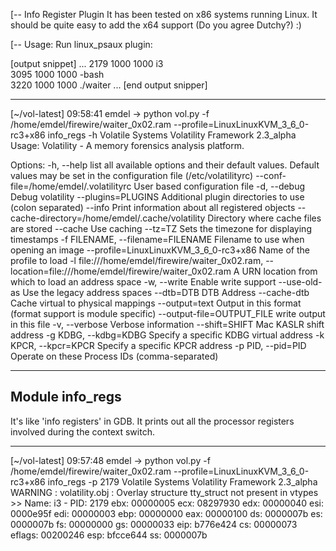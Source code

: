 [-- Info Register Plugin
It has been tested on x86 systems running Linux.
It should be quite easy to add the x64 support (Do you agree Dutchy?) :)


[-- Usage:
Run linux_psaux plugin:

[output snippet]
...
2179   1000   1000   i3        
3095   1000   1000   -bash                                                           
3220   1000   1000   ./waiter
...
[end output snipper]


-----------------------------------------------------------------------------------------------------------------------------
[~/vol-latest]
09:58:41 emdel -> python vol.py -f /home/emdel/firewire/waiter_0x02.ram --profile=LinuxLinuxKVM_3_6_0-rc3+x86 info_regs -h
Volatile Systems Volatility Framework 2.3_alpha
Usage: Volatility - A memory forensics analysis platform.

Options:
  -h, --help            list all available options and their default values.
                        Default values may be set in the configuration file
                        (/etc/volatilityrc)
  --conf-file=/home/emdel/.volatilityrc
                        User based configuration file
  -d, --debug           Debug volatility
  --plugins=PLUGINS     Additional plugin directories to use (colon separated)
  --info                Print information about all registered objects
  --cache-directory=/home/emdel/.cache/volatility
                        Directory where cache files are stored
  --cache               Use caching
  --tz=TZ               Sets the timezone for displaying timestamps
  -f FILENAME, --filename=FILENAME
                        Filename to use when opening an image
  --profile=LinuxLinuxKVM_3_6_0-rc3+x86
                        Name of the profile to load
  -l file:///home/emdel/firewire/waiter_0x02.ram, --location=file:///home/emdel/firewire/waiter_0x02.ram
                        A URN location from which to load an address space
  -w, --write           Enable write support
  --use-old-as          Use the legacy address spaces
  --dtb=DTB             DTB Address
  --cache-dtb           Cache virtual to physical mappings
  --output=text         Output in this format (format support is module
                        specific)
  --output-file=OUTPUT_FILE
                        write output in this file
  -v, --verbose         Verbose information
  --shift=SHIFT         Mac KASLR shift address
  -g KDBG, --kdbg=KDBG  Specify a specific KDBG virtual address
  -k KPCR, --kpcr=KPCR  Specify a specific KPCR address
  -p PID, --pid=PID     Operate on these Process IDs (comma-separated)

---------------------------------
Module info_regs
---------------------------------
It's like 'info registers' in GDB. It prints out all the 
    processor registers involved during the context switch.


----------------------------------------------------------------------------------------------------------------------------
[~/vol-latest]
09:57:48 emdel -> python vol.py -f /home/emdel/firewire/waiter_0x02.ram --profile=LinuxLinuxKVM_3_6_0-rc3+x86 info_regs -p 2179
Volatile Systems Volatility Framework 2.3_alpha
WARNING : volatility.obj      : Overlay structure tty_struct not present in vtypes
	>> Name: i3  - PID: 2179
		ebx: 	00000005
		ecx: 	08297930
		edx: 	00000040
		esi: 	0000e95f
		edi: 	00000003
		ebp: 	00000000
		eax: 	00000100
		ds: 	0000007b
		es: 	0000007b
		fs: 	00000000
		gs: 	00000033
		eip: 	b776e424
		cs: 	00000073
		eflags: 	00200246
		esp: 	bfcce644
		ss: 	0000007b



